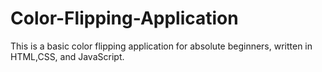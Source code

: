 # Color-Flipping-Application
This is a basic color flipping application for absolute beginners, written in HTML,CSS, and JavaScript.
